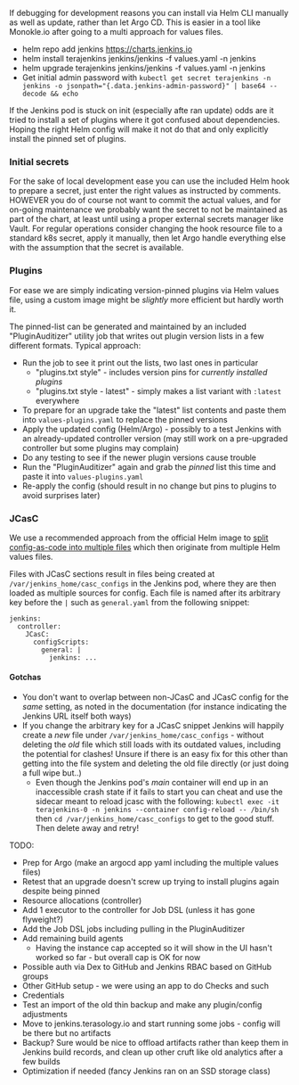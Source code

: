 

If debugging for development reasons you can install via Helm CLI manually as well as update, rather than let Argo CD. This is easier in a tool like Monokle.io after going to a multi approach for values files.

* helm repo add jenkins https://charts.jenkins.io
* helm install terajenkins jenkins/jenkins -f values.yaml -n jenkins
* helm upgrade terajenkins jenkins/jenkins -f values.yaml -n jenkins
* Get initial admin password with `kubectl get secret terajenkins -n jenkins -o jsonpath="{.data.jenkins-admin-password}" | base64 --decode && echo`

If the Jenkins pod is stuck on init (especially afte ran update) odds are it tried to install a set of plugins where it got confused about dependencies. Hoping the right Helm config will make it not do that and only explicitly install the pinned set of plugins.

### Initial secrets

For the sake of local development ease you can use the included Helm hook to prepare a secret, just enter the right values as instructed by comments. HOWEVER you do of course not want to commit the actual values, and for on-going maintenance we probably want the secret to not be maintained as part of the chart, at least until using a proper external secrets manager like Vault. For regular operations consider changing the hook resource file to a standard k8s secret, apply it manually, then let Argo handle everything else with the assumption that the secret is available.

### Plugins

For ease we are simply indicating version-pinned plugins via Helm values file, using a custom image might be _slightly_ more efficient but hardly worth it.

The pinned-list can be generated and maintained by an included "PluginAuditizer" utility job that writes out plugin version lists in a few different formats. Typical approach:

* Run the job to see it print out the lists, two last ones in particular
  * "plugins.txt style" - includes version pins for _currently installed plugins_
  * "plugins.txt style - latest" - simply makes a list variant with `:latest` everywhere
* To prepare for an upgrade take the "latest" list contents and paste them into `values-plugins.yaml` to replace the pinned versions
* Apply the updated config (Helm/Argo) - possibly to a test Jenkins with an already-updated controller version (may still work on a pre-upgraded controller but some plugins may complain)
* Do any testing to see if the newer plugin versions cause trouble
* Run the "PluginAuditizer" again and grab the _pinned_ list this time and paste it into `values-plugins.yaml`
* Re-apply the config (should result in no change but pins to plugins to avoid surprises later)

### JCasC

We use a recommended approach from the official Helm image to [split config-as-code into multiple files](https://github.com/jenkinsci/helm-charts/blob/main/charts/jenkins/README.md#breaking-out-large-config-as-code-scripts) which then originate from multiple Helm values files.

Files with JCasC sections result in files being created at `/var/jenkins_home/casc_configs` in the Jenkins pod, where they are then loaded as multiple sources for config. Each file is named after its arbitrary key before the `|` such as `general.yaml` from the following snippet:

```
jenkins:
  controller:
    JCasC:
      configScripts:
        general: |
          jenkins: ...
```

#### Gotchas

* You don't want to overlap between non-JCasC and JCasC config for the _same_ setting, as noted in the documentation (for instance indicating the Jenkins URL itself both ways)
* If you change the arbitrary key for a JCasC snippet Jenkins will happily create a _new_ file under `/var/jenkins_home/casc_configs` - without deleting the _old_ file which still loads with its outdated values, including the potential for clashes! Unsure if there is an easy fix for this other than getting into the file system and deleting the old file directly (or just doing a full wipe but..)
  * Even though the Jenkins pod's _main_ container will end up in an inaccessible crash state if it fails to start you can cheat and use the sidecar meant to reload jcasc with the following: `kubectl exec -it terajenkins-0 -n jenkins --container config-reload -- /bin/sh` then `cd /var/jenkins_home/casc_configs` to get to the good stuff. Then delete away and retry!

TODO:

* Prep for Argo (make an argocd app yaml including the multiple values files)
* Retest that an upgrade doesn't screw up trying to install plugins again despite being pinned
* Resource allocations (controller)
* Add 1 executor to the controller for Job DSL (unless it has gone flyweight?)
* Add the Job DSL jobs including pulling in the PluginAuditizer
* Add remaining build agents
  * Having the instance cap accepted so it will show in the UI hasn't worked so far - but overall cap is OK for now
* Possible auth via Dex to GitHub and Jenkins RBAC based on GitHub groups
* Other GitHub setup - we were using an app to do Checks and such
* Credentials
* Test an import of the old thin backup and make any plugin/config adjustments
* Move to jenkins.terasology.io and start running some jobs - config will be there but no artifacts
* Backup? Sure would be nice to offload artifacts rather than keep them in Jenkins build records, and clean up other cruft like old analytics after a few builds
* Optimization if needed (fancy Jenkins ran on an SSD storage class)
